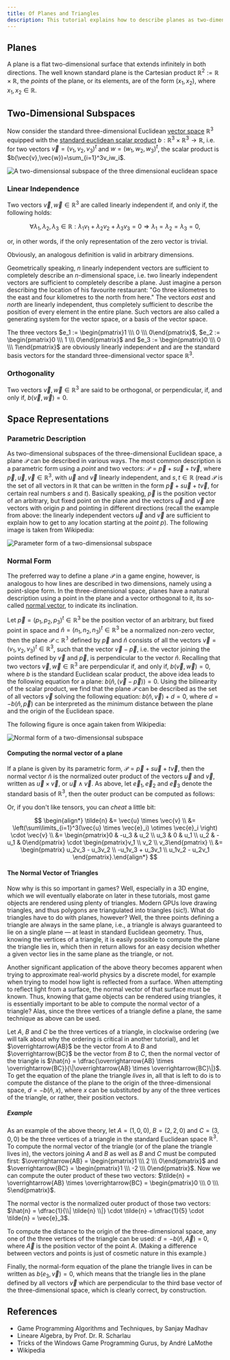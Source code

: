 ```yaml
---
title: Of Planes and Triangles
description: This tutorial explains how to describe planes as two-dimensional subspaces of the standard euclidean space, both in parametric and in normal form, as well as how to compute the normal vector of a triangle.
---
```


## Planes

A plane is a flat two-dimensional surface that extends infinitely in both directions. The well known standard plane is
the Cartesian product $\mathbb{R}^2 := \mathbb{R} \times \mathbb{R}$, the *points* of the plane, or its elements, are of
the form $(x_1,x_2)$, where $x_1,x_2 \in \mathbb{R}$.

## Two-Dimensional Subspaces

Now consider the standard three-dimensional Euclidean [vector space](https://en.wikipedia.org/wiki/Vector_space)
$\mathbb{R}^3$ equipped with the [standard euclidean scalar product](https://en.wikipedia.org/wiki/Dot_product) $b:
\mathbb{R}^3 \times \mathbb{R}^3 \to \mathbb{R}$, i.e. for two vectors $\vec{v}=(v_1, v_2, v_3)^t$ and $w=(w_1, w_2,
w_3)^t$, the scalar product is $b(\vec{v},\vec{w})=\sum_{i=1}^3v_iw_i$.

![A two-dimensionsal subspace of the three dimensional euclidean space](../../../../../assets/mathematics/geometry/euclidean/2dsub.webp)

### Linear Independence


Two vectors $\vec{v},\vec{w} \in \mathbb{R}^3$ are called linearly independent if, and only if, the following holds:

$$
\forall \lambda_1, \lambda_2, \lambda_3 \in \mathbb{R}: \lambda_1v_1 + \lambda_2v_2 + \lambda_3v_3 = 0 \Rightarrow \lambda_1 = \lambda_2 = \lambda_3 = 0,
$$

or, in other words, if the only representation of the zero vector is trivial.

Obviously, an analogous definition is valid in arbitrary dimensions.

Geometrically speaking, $n$ linearly independent vectors are sufficient to completely describe an $n$-dimensional space,
i.e. two linearly independent vectors are sufficient to completely describe a plane. Just imagine a person describing
the location of his favourite restaurant: "Go three kilometres to the east and four kilometres to the north from here."
The vectors *east* and *north* are linearly independent, thus completely sufficient to describe the position of every
element in the entire plane. Such vectors are also called a generating system for the vector space, or a basis of the
vector space.

The three vectors $e_1 := \begin{pmatrix}1 \\\ 0 \\\ 0\end{pmatrix}$, $e_2 := \begin{pmatrix}0 \\\ 1 \\\ 0\end{pmatrix}$
and $e_3 := \begin{pmatrix}0 \\\ 0 \\\ 1\end{pmatrix}$ are obviously linearly independent and are the standard basis
vectors for the standard three-dimensional vector space $\mathbb{R}^3$.

### Orthogonality

Two vectors $\vec{v}, \vec{w}\in \mathbb{R}^3$ are said to be orthogonal, or perpendicular, if, and only if, $b(\vec{v},
\vec{w}) = 0$.

## Space Representations

### Parametric Description

As two-dimensional subspaces of the three-dimensional Euclidean space, a plane $\mathcal{P}$ can be described in various
ways. The most common description is a parametric form using a *point* and two vectors: $\mathcal{P} = \vec{p} +
s\vec{u} + t\vec{v},$ where $\vec{p}, \vec{u}, \vec{v} \in \mathbb{R}^3$, with $\vec{u}$ and $\vec{v}$ linearly
independent, and $s,t \in \mathbb{R}$ (read $\mathcal{P}$ is the set of all vectors in $\mathbb{R}$ that can be written
in the form $\vec{p} + s\vec{u} + t\vec{v}$, for certain real numbers $s$ and $t$). Basically speaking, $\vec{p}$ is the
position vector of an arbitrary, but fixed point on the plane and the vectors $\vec{u}$ and $\vec{v}$ are vectors with
origin $p$ and pointing in different directions (recall the example from above: the linearly independent vectors
$\vec{u}$ and $\vec{v}$ are sufficient to explain how to get to any location starting at the *point* $p$). The following
image is taken from Wikipedia:

![Parameter form of a two-dimensionsal subspace](../../../../../assets/mathematics/geometry/euclidean/planeEquation.webp)

### Normal Form

The preferred way to define a plane $\mathcal{P}$ in a game engine, however, is analogous to how lines are described in
two dimensions, namely using a point-slope form. In the three-dimensional space, planes have a natural description using
a point in the plane and a vector orthogonal to it, its
so-called [normal vector](https://en.wikipedia.org/wiki/Normal_\(geometry\)), to indicate its inclination.

Let $\vec{p} =(p_1, p_2, p_3)^t \in \mathbb{R}^3$ be the position vector of an arbitrary, but fixed point in space and
$\hat{n}=(n_1, n_2, n_3)^t \in \mathbb{R}^3$ be a normalized non-zero vector, then the plane $\mathcal{P} \subset
\mathbb{R^3}$ defined by $\vec{p}$ and $\hat{n}$ consists of all the vectors $\vec{v} = (v_1, v_2, v_3)^t \in
\mathbb{R}^3$, such that the vector $\vec{v}-\vec{p}$, i.e. the vector joining the points defined by $\vec{v}$ and
$\vec{p}$, is perpendicular to the vector $\hat{n}$. Recalling that two vectors $\vec{v}, \vec{w} \in \mathbb{R}^3$ are
perpendicular if, and only if, $b(\vec{v}, \vec{w})=0$, where $b$ is the standard Euclidean scalar product, the above
idea leads to the following equation for a plane: $b(\hat{n},(\vec{v} - \vec{p})) = 0$. Using the bilinearity of the
scalar product, we find that the plane $\mathcal{P}$ can be described as the set of all vectors $\vec{v}$ solving the
following equation: $b(\hat{n},\vec{v}) + d = 0$, where $d=-b(\hat{n},\vec{p})$ can be interpreted as the minimum
distance between the plane and the origin of the Euclidean space.

The following figure is once again taken from Wikipedia:

![Normal form of a two-dimensionsal subspace](../../../../../assets/mathematics/geometry/euclidean/normalForm.webp)

#### Computing the normal vector of a plane

If a plane is given by its parametric form, $\mathcal{P} = \vec{p} + s\vec{u} + t\vec{v}$, then the normal vector
$\hat{n}$ is the normalized outer product of the vectors $\vec{u}$ and $\vec{v}$, written as $\vec{u} \times \vec{v}$,
or $\vec{u} \wedge \vec{v}$. As above, let $\vec{e}_1, \vec{e}_2$ and $\vec{e}_3$ denote the standard basis of
$\mathbb{R}^3$, then the outer product can be computed as follows:

Or, if you don't like tensors, you can *cheat* a little bit:

$$
\begin{align*} \tilde{n} &= \vec{u} \times \vec{v} \\ &= \left(\sum\limits_{i=1}^3(\vec{u} \times \vec{e}_i) \otimes 
\vec{e}_i \right) \cdot \vec{v} \\ &= \begin{pmatrix}0 & -u_3 & u_2 \\ u_3 & 0 & u_1 \\ u_2 & -u_1 & 0\end{pmatrix} 
\cdot \begin{pmatrix}v_1 \\ v_2 \\ v_3\end{pmatrix} \\ &= \begin{pmatrix} u_2v_3 - u_3v_2 \\ -u_1v_3 + u_3v_1 \\ u_1v_2 - u_2v_1 \end{pmatrix}.\end{align*}
$$

#### The Normal Vector of Triangles
Now why is this so important in games? Well, especially in a 3D engine, which we will eventually elaborate on later in
these tutorials, most game objects are rendered using plenty of triangles. Modern GPUs love drawing triangles, and thus
polygons are triangulated into triangles (sic!). What do triangles have to do with planes, however? Well, the three
points defining a triangle are always in the same plane, i.e., a triangle is always guaranteed to lie on a single
plane — at least in standard Euclidean geometry. Thus, knowing the vertices of a triangle, it is easily possible to
compute the plane the triangle lies in, which then in return allows for an easy decision whether a given vector lies in
the same plane as the triangle, or not.

Another significant application of the above theory becomes apparent when trying to approximate real-world physics by a
discrete model, for example when trying to model how light is reflected from a surface. When attempting to reflect light
from a surface, the normal vector of that surface must be known. Thus, knowing that game objects can be rendered using
triangles, it is essentially important to be able to compute the normal vector of a triangle? Alas, since the three
vertices of a triangle define a plane, the same technique as above can be used.

Let $A$, $B$ and $C$ be the three vertices of a triangle, in clockwise ordering (we will talk about why the ordering is
critical in another tutorial), and let $\overrightarrow{AB}$ be the vector from $A$ to $B$ and $\overrightarrow{BC}$ be
the vector from $B$ to $C$, then the normal vector of the triangle is $\hat{n} = \dfrac{\overrightarrow{AB} \times
\overrightarrow{BC}}{\|\overrightarrow{AB} \times \overrightarrow{BC}\|}$. To get the equation of the plane the triangle
*lives* in, all that is left to do is to compute the distance of the plane to the origin of the three-dimensional space,
$d = -b(\hat{n},x)$, where $x$ can be substituted by any of the three vertices of the triangle, or rather, their
position vectors.

##### Example

As an example of the above theory, let $A=(1,0,0)$, $B=(2,2,0)$ and $C=(3,0,0)$ be the three vertices of a triangle in
the standard Euclidean space $\mathbb{R}^3$. To compute the normal vector of the triangle (or of the plane the triangle
lives in), the vectors joining $A$ and $B$ as well as $B$ and $C$ must be computed first: $\overrightarrow{AB} =
\begin{pmatrix}1 \\\ 2 \\\ 0\end{pmatrix}$ and $\overrightarrow{BC} = \begin{pmatrix}1 \\\ -2 \\\ 0\end{pmatrix}$. Now
we can compute the outer product of these two vectors: $\tilde{n} = \overrightarrow{AB} \times \overrightarrow{BC} =
\begin{pmatrix}0 \\\ 0 \\\ 5\end{pmatrix}$.

The normal vector is the normalized outer product of those two vectors: $\hat{n} = \dfrac{1}{\\| \tilde{n} \\|} \cdot
\tilde{n} = \dfrac{1}{5} \cdot \tilde{n} = \vec{e}_3$.

To compute the distance to the origin of the three-dimensional space, any one of the three vertices of the triangle can
be used: $d = -b(\hat{n},\vec{A}) = 0$, where $\vec{A}$ is the position vector of the point $A$. (Making a difference
between vectors and points is just of cosmetic nature in this example.)

Finally, the normal-form equation of the plane the triangle lives in can be written as $b(e_3,\vec{v}) = 0$, which means
that the triangle lies in the plane defined by all vectors $\vec{v}$ which are perpendicular to the third base vector of
the three-dimensional space, which is clearly correct, by construction.

## References

* Game Programming Algorithms and Techniques, by Sanjay Madhav
* Lineare Algebra, by Prof. Dr. R. Scharlau
* Tricks of the Windows Game Programming Gurus, by André LaMothe
* Wikipedia